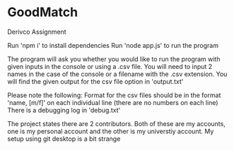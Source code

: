 # GoodMatch
 Derivco Assignment
 
 Run 'npm i' to install dependencies
 Run 'node app.js' to run the program
 
 The program will ask you whether you would like to run the program with given inputs in the console or using a .csv file.
 You will need to input 2 names in the case of the console or a filename with the .csv extension.
 You will find the given output for the csv file option in 'output.txt'
 
 Please note the following:
 Format for the csv files should be in the format 'name, [m/f]' on each individual line (there are no numbers on each line)
 There is a debugging log in 'debug.txt'

The project states there are 2 contributors. Both of these are my accounts, one is my personal account and the other is my universtiy account. My setup using git desktop is a bit strange
